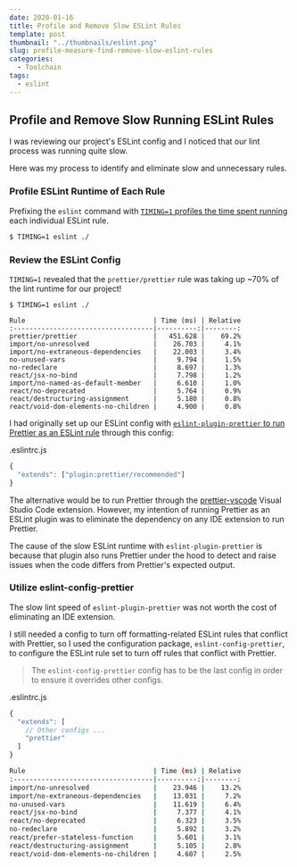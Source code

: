 ```yaml
---
date: 2020-01-16
title: Profile and Remove Slow ESLint Rules
template: post
thumbnail: "../thumbnails/eslint.png"
slug: profile-measure-find-remove-slow-eslint-rules
categories:
  - Toolchain
tags:
  - eslint
---
```


## Profile and Remove Slow Running ESLint Rules

I was reviewing our project's ESLint config and I noticed that our lint process was running quite slow.

Here was my process to identify and eliminate slow and unnecessary rules.

### Profile ESLint Runtime of Each Rule

Prefixing the `eslint` command with <a href="https://eslint.org/docs/developer-guide/working-with-rules#performance-testing" target="_blank">`TIMING=1` profiles the time spent running</a> each individual ESLint rule.

```bash
$ TIMING=1 eslint ./
```

### Review the ESLint Config

`TIMING=1` revealed that the `prettier/prettier` rule was taking up ~70% of the lint runtime for our project!

```bash{5}
$ TIMING=1 eslint ./

Rule                                | Time (ms) | Relative
:-----------------------------------|----------:|--------:
prettier/prettier                   |   451.628 |    69.2%
import/no-unresolved                |    26.703 |     4.1%
import/no-extraneous-dependencies   |    22.003 |     3.4%
no-unused-vars                      |     9.794 |     1.5%
no-redeclare                        |     8.697 |     1.3%
react/jsx-no-bind                   |     7.798 |     1.2%
import/no-named-as-default-member   |     6.610 |     1.0%
react/no-deprecated                 |     5.764 |     0.9%
react/destructuring-assignment      |     5.180 |     0.8%
react/void-dom-elements-no-children |     4.900 |     0.8%
```

I had originally set up our ESLint config with <a href="https://github.com/prettier/eslint-plugin-prettier" target="_blank">`eslint-plugin-prettier` to run Prettier as an ESLint rule</a> through this config:

<div class="filename">.eslintrc.js</div>

```js
{
  "extends": ["plugin:prettier/recommended"]
}
```

The alternative would be to run Prettier through the <a href='https://github.com/prettier/prettier-vscode' target="_blank">prettier-vscode</a> Visual Studio Code extension. However, my intention of running Prettier as an ESLint plugin was to eliminate the dependency on any IDE extension to run Prettier.

The cause of the slow ESLint runtime with `eslint-plugin-prettier` is because that plugin also runs Prettier under the hood to detect and raise issues when the code differs from Prettier's expected output.

### Utilize eslint-config-prettier

The slow lint speed of `eslint-plugin-prettier` was not worth the cost of eliminating an IDE extension.

I still needed a config to turn off formatting-related ESLint rules that conflict with Prettier, so I used the configuration package, `eslint-config-prettier`, to configure the ESLint rule set to turn off rules that conflict with Prettier.

> The `eslint-config-prettier` config has to be the last config in order to ensure it overrides other configs.

<div class="filename">.eslintrc.js</div>

```js
{
  "extends": [
    // Other configs ...
    "prettier"
  ]
}
```

```bash
Rule                                | Time (ms) | Relative
:-----------------------------------|----------:|--------:
import/no-unresolved                |    23.946 |    13.2%
import/no-extraneous-dependencies   |    13.031 |     7.2%
no-unused-vars                      |    11.619 |     6.4%
react/jsx-no-bind                   |     7.377 |     4.1%
react/no-deprecated                 |     6.323 |     3.5%
no-redeclare                        |     5.892 |     3.2%
react/prefer-stateless-function     |     5.601 |     3.1%
react/destructuring-assignment      |     5.105 |     2.8%
react/void-dom-elements-no-children |     4.607 |     2.5%
```
